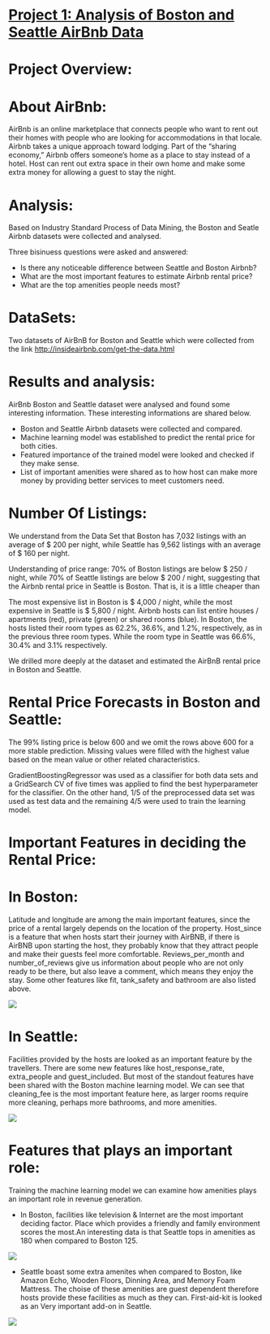# [Project 1: Analysis of Boston and Seattle AirBnb Data](https://lalchand-m.github.io/Analysis-of-Boston-and-Seattle-AirBnb-Data/)

# Project Overview:

# About AirBnb:

AirBnb is an online marketplace that connects people who want to rent out their homes with people who are looking for accommodations in that locale. Airbnb takes a unique approach toward lodging. Part of the “sharing economy,” Airbnb offers someone’s home as a place to stay instead of a hotel. Host can rent out extra space in their own home and make some extra money for allowing a guest to stay the night.

# Analysis:

Based on Industry Standard Process of Data Mining, the Boston and Seatle Airbnb datasets were collected and analysed. 

Three bisinuess questions were asked and answered:

* Is there any noticeable difference between Seattle and Boston Airbnb?
* What are the most important features to estimate Airbnb rental price?
* What are the top amenities people needs most?

# DataSets:

Two datasets of AirBnB for Boston and Seattle which were collected from the link  http://insideairbnb.com/get-the-data.html

# Results and analysis:

AirBnb Boston and Seattle dataset were analysed and found some interesting information. These interesting informations are shared below.

* Boston and Seattle Airbnb datasets were collected and compared.
* Machine learning model was established to predict the rental price for both cities.
* Featured importance of the trained model were looked and checked if they make sense.
* List of important amenities were shared as to how host can make more money by providing better services to meet customers need.

# Number Of Listings: 

We understand from the Data Set that Boston has 7,032 listings with an average of $ 200 per night, while Seattle has 9,562 listings with an average of $ 160 per night.

Understanding of price range: 70% of Boston listings are below $ 250 / night, while 70% of Seattle listings are below $ 200 / night, suggesting that the Airbnb rental price in Seattle is Boston. That is, it is a little cheaper than

The most expensive list in Boston is $ 4,000 / night, while the most expensive in Seattle is $ 5,800 / night.
Airbnb hosts can list entire houses / apartments (red), private (green) or shared rooms (blue). In Boston, the hosts listed their room types as 62.2%, 36.6%, and 1.2%, respectively, as in the previous three room types. While the room type in Seattle was 66.6%, 30.4% and 3.1% respectively.

We drilled more deeply at the dataset and estimated the AirBnB rental price in Boston and Seattle.

# Rental Price Forecasts in Boston and Seattle:

The 99% listing price is below 600 and we omit the rows above 600 for a more stable prediction. Missing values ​​were filled with the highest value based on the mean value or other related characteristics.

GradientBoostingRegressor was used as a classifier for both data sets and a GridSearch CV of five times was applied to find the best hyperparameter for the classifier. On the other hand, 1/5 of the preprocessed data set was used as test data and the remaining 4/5 were used to train the learning model.


# Important Features in deciding the Rental Price:

# In Boston:

Latitude and longitude are among the main important features, since the price of a rental largely depends on the location of the property. Host_since is a feature that when hosts start their journey with AirBNB, if there is AirBNB upon starting the host, they probably know that they attract people and make their guests feel more comfortable. Reviews_per_month and number_of_reviews give us information about people who are not only ready to be there, but also leave a comment, which means they enjoy the stay. Some other features like fit, tank_safety and bathroom are also listed above.

![](/Analysis%20of%20AirBnb/images/image1.png)
# In Seattle:

Facilities provided by the hosts are looked as an important feature by the travellers. There are some new features like host_response_rate, extra_people and guest_included. But most of the standout features have been shared with the Boston machine learning model. We can see that cleaning_fee is the most important feature here, as larger rooms require more cleaning, perhaps more bathrooms, and more amenities.

![](/Analysis%20of%20AirBnb/images/image2.png)

# Features that plays an important role:

Training the machine learning model we can examine how amenities plays an important role in revenue generation. 

* In Boston, facilities like television & Internet are the most important deciding factor. Place which provides a friendly and family environment scores the most.An interesting data is that Seattle tops in amenities as 180 when compared to Boston 125.

![](/Analysis%20of%20AirBnb/images/image3.png)

* Seattle boast some extra amenites when compared to Boston, like Amazon Echo, Wooden Floors, Dinning Area, and Memory Foam Mattress. The choise of these amenities are guest dependent therefore hosts provide these facilities as much as they can. First-aid-kit is looked as an Very important add-on in Seattle.

![](/Analysis%20of%20AirBnb/images/image4.png)

